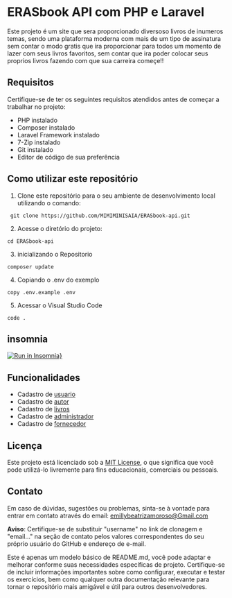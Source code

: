 # ERASbook API com PHP e Laravel

Este projeto é um site que sera proporcionado diversoso livros de inumeros temas, sendo uma plataforma moderna com mais de um tipo de assinatura sem contar o modo gratis que ira proporcionar para todos um momento de lazer com seus livros favoritos, sem contar que ira poder colocar seus proprios livros fazendo com que sua carreira começe!!

## Requisitos

Certifique-se de ter os seguintes requisitos atendidos antes de começar a trabalhar no projeto:

- PHP instalado
- Composer instalado
- Laravel Framework instalado
- 7-Zip instalado
- Git instalado
- Editor de código de sua preferência

## Como utilizar este repositório

1. Clone este repositório para o seu ambiente de desenvolvimento local utilizando o comando:
```
 git clone https://github.com/MIMIMINISAIA/ERASbook-api.git
```
2. Acesse o diretório do projeto:
```
cd ERASbook-api
```
3. inicializando o Repositorio
```
composer update
```
4. Copiando o .env do exemplo
```
copy .env.example .env
```
5. Acessar o Visual Studio Code
```
code .
```
## insomnia
[![Run in Insomnia}](https://insomnia.rest/images/run.svg)](https://insomnia.rest/run/?label=ERAS%20book%20API&uri=https%3A%2F%2Fraw.githubusercontent.com%2FMIMIMINISAIA%2FERASbook-api%2Fmain%2Finsomnia.json%3Ftoken%3DGHSAT0AAAAAACGBYMFUXUORKK3ULPO74DHWZGSEWDQ)

## Funcionalidades

* Cadastro de [usuario](README-usuario.md)
* Cadastro de [autor](README-autor.md)
* Cadastro de [livros](README-livros.md)
* Cadastro de [administrador](README-administrador.md)
* Cadastro de [fornecedor](README-fornecedor.md)

## Licença

Este projeto está licenciado sob a [MIT License](LICENSE), o que significa que você pode utilizá-lo livremente para fins educacionais, comerciais ou pessoais.

## Contato

Em caso de dúvidas, sugestões ou problemas, sinta-se à vontade para entrar em contato através do email: 
emillybeatrizamoroso@Gmail.com

**Aviso**: Certifique-se de substituir "username" no link de clonagem e "email..." na seção de contato pelos valores correspondentes do seu próprio usuário do GitHub e endereço de e-mail.

Este é apenas um modelo básico de README.md, você pode adaptar e melhorar conforme suas necessidades específicas de projeto. Certifique-se de incluir informações importantes sobre como configurar, executar e testar os exercícios, bem como qualquer outra documentação relevante para tornar o repositório mais amigável e útil para outros desenvolvedores.
